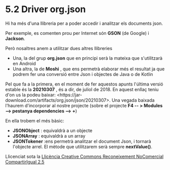 # 5.2 Driver org.json

Hi ha més d'una llibreria per a poder accedir i analitzar els documents json.

Per exemple, es comenten prou per Internet són **GSON** (de Google) i
**Jackson**.

Però nosaltres anem a utilitzar dues altres llibreries

  * Una, la del grup **org.json** que en principi serà la mateixa que s'utilitzarà en Android
  * Una altra, la de **Moshi** , que ens permetrà elaborar més el resultat ja que podrem fer una conversió entre Json i objectes de Java o de Kotlin

Pel que fa a la primera, en el moment de fer aquestos apunts l'última versió
estable és la **20210307** , és a dir, de juliol de 2018. En aquest enllaç
teniu d'on us la podeu baixar: <https://jar-
download.com/artifacts/org.json/json/20210307>. Una vegada baixada l'haurem
d'incorporar al nostre projecte (sobre el projecte **F4 -- > Modules -->
pestanya dependencies --> +**)

En ella trobem el més bàsic:

  * **JSONObject** : equivaldrà a un objecte
  * **JSONArray** : equivaldrà a un array
  * **JSONTokener** :ens permetrà analitzar el document Json, i tornarà l'objecte arrel. El mètode que utilitzarem serà sempre **nextValue()**.


Llicenciat sota la  [Llicència Creative Commons Reconeixement NoComercial
CompartirIgual 2.5](http://creativecommons.org/licenses/by-nc-sa/2.5/)

